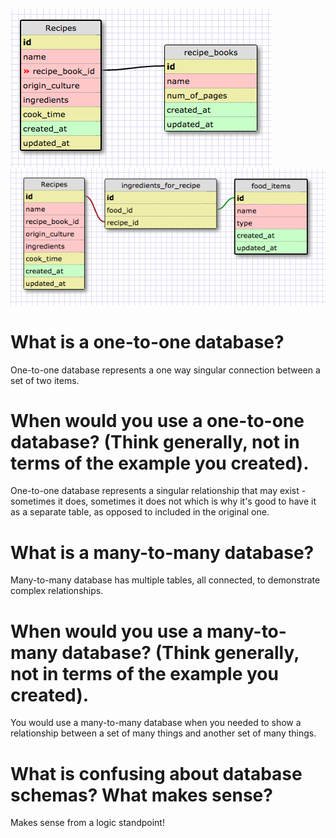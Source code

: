 ![Schema one-to-one](imgs/schema_1to1.png)
![Schema many-to-many](imgs/schema_many.png)

# What is a one-to-one database?
One-to-one database represents a one way singular connection between a set of two items.

# When would you use a one-to-one database? (Think generally, not in terms of the example you created).
One-to-one database represents a singular relationship that may exist - sometimes it does, sometimes it does not which is why it's good to have it as a separate table, as opposed to included in the original one.

# What is a many-to-many database?
Many-to-many database has multiple tables, all connected, to demonstrate complex relationships.

# When would you use a many-to-many database? (Think generally, not in terms of the example you created).
You would use a many-to-many database when you needed to show a relationship between a set of many things and another set of many things.  

# What is confusing about database schemas? What makes sense?
Makes sense from a logic standpoint!